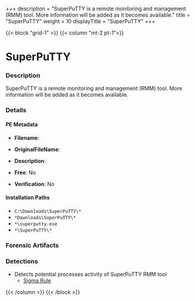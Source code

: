 +++
description = "SuperPuTTY is a remote monitoring and management (RMM) tool. More information will be added as it becomes available."
title = "SuperPuTTY"
weight = 10
displayTitle = "SuperPuTTY"
+++


{{< block "grid-1" >}}
{{< column "mt-2 pt-1">}}

# SuperPuTTY


### Description

SuperPuTTY is a remote monitoring and management (RMM) tool. More information will be added as it becomes available.




### Details


#### PE Metadata
- **Filename**: 
- **OriginalFileName**: 
- **Description**: 


- **Free**: No

- **Verification**: No




#### Installation Paths
- `C:\Downloads\SuperPuTTY\*`
- `*Downloads\SuperPuTTY\*`
- `*\superputty.exe`
- `*\SuperPuTTY\*`

### Forensic Artifacts






### Detections
- Detects potential processes activity of SuperPuTTY RMM tool
  - [Sigma Rule](https://github.com/magicsword-io/LOLRMM/blob/main/detections/sigma/superputty_processes_sigma.yml)




{{< /column >}}
{{< /block >}}
